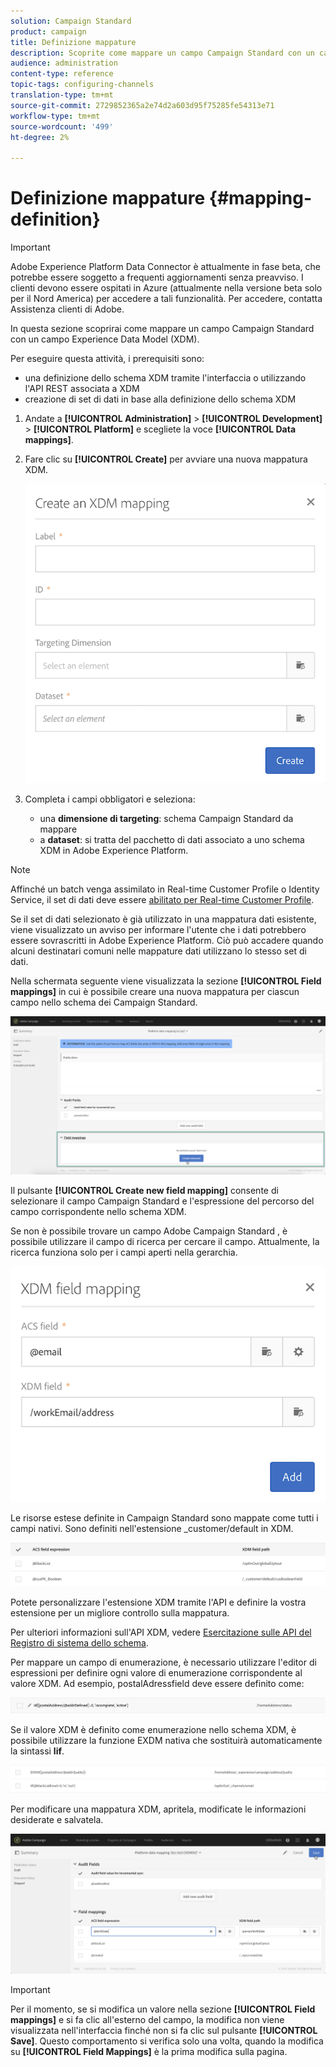 ```yaml
---
solution: Campaign Standard
product: campaign
title: Definizione mappature
description: Scoprite come mappare un campo Campaign Standard con un campo Experience Data Model (XDM).
audience: administration
content-type: reference
topic-tags: configuring-channels
translation-type: tm+mt
source-git-commit: 2729852365a2e74d2a603d95f75285fe54313e71
workflow-type: tm+mt
source-wordcount: '499'
ht-degree: 2%

---
```



# Definizione mappature {#mapping-definition}

>[!IMPORTANT]
>
>Adobe Experience Platform Data Connector è attualmente in fase beta, che potrebbe essere soggetto a frequenti aggiornamenti senza preavviso. I clienti devono essere ospitati in Azure (attualmente nella versione beta solo per il Nord America) per accedere a tali funzionalità. Per accedere, contatta  Assistenza clienti di Adobe.

In questa sezione scoprirai come mappare un campo Campaign Standard con un campo Experience Data Model (XDM).

Per eseguire questa attività, i prerequisiti sono:

* una definizione dello schema XDM tramite l&#39;interfaccia o utilizzando l&#39;API REST associata a XDM
* creazione di set di dati in base alla definizione dello schema XDM

1. Andate a **[!UICONTROL Administration]** > **[!UICONTROL Development]** > **[!UICONTROL Platform]** e scegliete la voce **[!UICONTROL Data mappings]**.

1. Fare clic su **[!UICONTROL Create]** per avviare una nuova mappatura XDM.

   ![](assets/aep_createmapping.png)

1. Completa i campi obbligatori e seleziona:

   * una **dimensione di targeting**: schema Campaign Standard da mappare
   * a **dataset**: si tratta del pacchetto di dati associato a uno schema XDM in Adobe Experience Platform.

>[!NOTE]
>
>Affinché un batch venga assimilato in Real-time Customer Profile o Identity Service, il set di dati deve essere [abilitato per Real-time Customer Profile](https://docs.adobe.com/content/help/en/experience-platform/rtcdp/intro/get-started.html).
>
>Se il set di dati selezionato è già utilizzato in una mappatura dati esistente, viene visualizzato un avviso per informare l&#39;utente che i dati potrebbero essere sovrascritti in Adobe Experience Platform. Ciò può accadere quando alcuni destinatari comuni nelle mappature dati utilizzano lo stesso set di dati.

Nella schermata seguente viene visualizzata la sezione **[!UICONTROL Field mappings]** in cui è possibile creare una nuova mappatura per ciascun campo nello schema dei Campaign Standard.

![](assets/aep_fieldmappings.png)

Il pulsante **[!UICONTROL Create new field mapping]** consente di selezionare il campo Campaign Standard e l&#39;espressione del percorso del campo corrispondente nello schema XDM.

Se non è possibile trovare un campo Adobe Campaign Standard , è possibile utilizzare il campo di ricerca per cercare il campo. Attualmente, la ricerca funziona solo per i campi aperti nella gerarchia.

![](assets/aep_mapfield.png)

Le risorse estese definite in Campaign Standard sono mappate come tutti i campi nativi. Sono definiti nell&#39;estensione _customer/default in XDM.

![](assets/aep_fieldscusmapping.png)

Potete personalizzare l&#39;estensione XDM tramite l&#39;API e definire la vostra estensione per un migliore controllo sulla mappatura.

Per ulteriori informazioni sull&#39;API XDM, vedere [Esercitazione sulle API del Registro di sistema dello schema](https://docs.adobe.com/content/help/it-IT/experience-platform/xdm/api/getting-started.html).

Per mappare un campo di enumerazione, è necessario utilizzare l&#39;editor di espressioni per definire ogni valore di enumerazione corrispondente al valore XDM. Ad esempio, postalAdressfield deve essere definito come:

![](assets/aep_enummapping.png)

Se il valore XDM è definito come enumerazione nello schema XDM, è possibile utilizzare la funzione EXDM nativa che sostituirà automaticamente la sintassi **lif**.

![](assets/aep_enummappingexdm.png)

Per modificare una mappatura XDM, apritela, modificate le informazioni desiderate e salvatela.

![](assets/aep_editmapping.png)

>[!IMPORTANT]
>
>Per il momento, se si modifica un valore nella sezione **[!UICONTROL Field mappings]** e si fa clic all&#39;esterno del campo, la modifica non viene visualizzata nell&#39;interfaccia finché non si fa clic sul pulsante **[!UICONTROL Save]**. Questo comportamento si verifica solo una volta, quando la modifica su **[!UICONTROL Field Mappings]** è la prima modifica sulla pagina.
